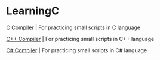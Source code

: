 # LearningC

<a href="https://www.w3schools.com/c/c_compiler.php">C Compiler</a> | For practicing small scripts in C language

<a href="https://www.w3schools.com/cpp/cpp_compiler.asp">C++ Compiler</a> | For practicing small scripts in C++ language

<a href="https://www.w3schools.com/cpp/cpp_compiler.asp">C# Compiler</a> | For practicing small scripts in C# language
